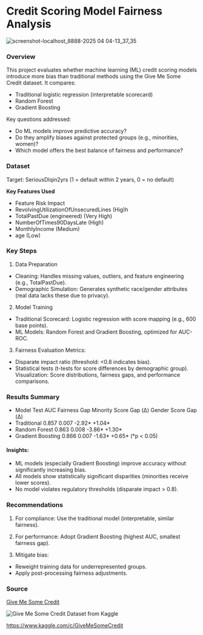 # Credit Scoring Model Fairness Analysis

![screenshot-localhost_8888-2025 04 04-13_37_35](https://github.com/user-attachments/assets/f31890b7-e101-43f7-a0a5-ebb62bd64a07)

### Overview

This project evaluates whether machine learning (ML) credit scoring models introduce more bias than traditional methods using the Give Me Some Credit dataset. It compares:

- Traditional logistic regression (interpretable scorecard)
- Random Forest
- Gradient Boosting

Key questions addressed:
- Do ML models improve predictive accuracy?
- Do they amplify biases against protected groups (e.g., minorities, women)?
- Which model offers the best balance of fairness and performance?

### Dataset

Target: SeriousDlqin2yrs (1 = default within 2 years, 0 = no default)

**Key Features Used**

- Feature Risk Impact
- RevolvingUtilizationOfUnsecuredLines (Hig)h
- TotalPastDue (engineered) (Very High)
- NumberOfTimes90DaysLate (High)
- MonthlyIncome (Medium)
- age (Low)


### Key Steps

1. Data Preparation
- Cleaning: Handles missing values, outliers, and feature engineering (e.g., TotalPastDue).
- Demographic Simulation: Generates synthetic race/gender attributes (real data lacks these due to privacy).

2. Model Training
- Traditional Scorecard: Logistic regression with score mapping (e.g., 600 base points).
- ML Models: Random Forest and Gradient Boosting, optimized for AUC-ROC.

3. Fairness Evaluation
Metrics:
- Disparate impact ratio (threshold: <0.8 indicates bias).
- Statistical tests (t-tests for score differences by demographic group).
Visualization: Score distributions, fairness gaps, and performance comparisons.

### Results Summary

- Model	Test AUC	Fairness Gap	Minority Score Gap (Δ)	Gender Score Gap (Δ)
- Traditional	0.857	0.007	-2.92*	+1.04*
- Random Forest	0.863	0.008	-3.86*	+1.30*
- Gradient Boosting	0.866	0.007	-1.63*	+0.65*
(*p < 0.05)

#### Insights:
- ML models (especially Gradient Boosting) improve accuracy without significantly increasing bias.
- All models show statistically significant disparities (minorities receive lower scores).
- No model violates regulatory thresholds (disparate impact > 0.8).

### Recommendations

1. For compliance: Use the traditional model (interpretable, similar fairness).

2. For performance: Adopt Gradient Boosting (highest AUC, smallest fairness gap).

3. Mitigate bias:
- Reweight training data for underrepresented groups.
- Apply post-processing fairness adjustments.

### Source

[Give Me Some Credit](https://www.kaggle.com/c/GiveMeSomeCredit
)

![Give Me Some Credit Dataset from Kaggle](https://www.kaggle.com/c/GiveMeSomeCredit)

https://www.kaggle.com/c/GiveMeSomeCredit
  

